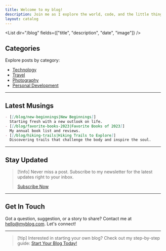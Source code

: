 ```yaml
---
title: Welcome to my blog!
description: Join me as I explore the world, code, and the little things in life that make it wonderful.
layout: catalog
---
```


<List dir="/blog" fields={["title", "description", "date", "image"]} />

## Categories

Explore posts by category:

- [Technology](/blog/category/technology)
- [Travel](/blog/category/travel)
- [Photography](/blog/category/photography)
- [Personal Development](/blog/category/personal-development)

---

## Latest Musings

```md
- [[/blog/new-beginnings|New Beginnings]]
  Starting fresh with a new outlook on life.
- [[/blog/favorite-books-2023|Favorite Books of 2023]]
  My annual book list and reviews.
- [[/blog/hiking-trails|Hiking Trails to Explore]]
  Discovering trails that challenge the body and inspire the soul.
```

---

## Stay Updated

> [!info] Never miss a post. Subscribe to my newsletter for the latest updates right to your inbox.
>
> [Subscribe Now](/subscribe)

---

## Get In Touch

Got a question, suggestion, or a story to share? Contact me at [hello@myblog.com](mailto:hello@myblog.com). Let's connect!

---

> [!tip] Interested in starting your own blog? Check out my step-by-step guide: [Start Your Blog Today!](/blog/start-blogging)


